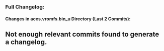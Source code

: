 ### Full Changelog:

#### Changes in aces.vromfs.bin_u Directory (Last 2 Commits):
Not enough relevant commits found to generate a changelog.
---
